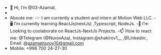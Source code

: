 - 👋 Hi, I’m @03-Azamat.
- 
- Aboute me:
-✨ I am currently a student and intern at Motion Web LLC.
-🖥️ I’m currently learning ReactJs(nextJs) ,Typescript, NodeJs.
-👯 I’m Looking to coolaborate on ReactJs-NextJs Projects.
-📫 How to react me: @Telegram (@NurovAza), Instagram:@shakirov1__ ,@Linkedin:, Email: @azamatnurov10@gmail.com
- Mobile: +996 700 24-27-30

<!---
03-Azamat/03-Azamat is a ✨ special ✨ repository because its `README.md` (this file) appears on your GitHub profile.
You can click the Preview link to take a look at your changes.
--->

